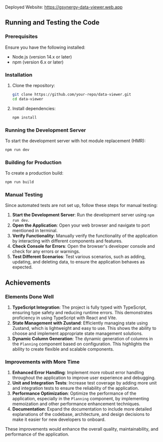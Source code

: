 Deployed Website: https://gsynergy-data-viewer.web.app

## Running and Testing the Code

### Prerequisites

Ensure you have the following installed:

- Node.js (version 14.x or later)
- npm (version 6.x or later)

### Installation

1. Clone the repository:

   ```bash
   git clone https://github.com/your-repo/data-viewer.git
   cd data-viewer
   ```

2. Install dependencies:
   ```bash
   npm install
   ```

### Running the Development Server

To start the development server with hot module replacement (HMR):

```bash
npm run dev
```

### Building for Production

To create a production build:

```bash
npm run build
```

### Manual Testing

Since automated tests are not set up, follow these steps for manual testing:

1. **Start the Development Server**: Run the development server using `npm run dev`.
2. **Open the Application**: Open your web browser and navigate to port mentioned in terminal.
3. **Verify Functionality**: Manually verify the functionality of the application by interacting with different components and features.
4. **Check Console for Errors**: Open the browser's developer console and check for any errors or warnings.
5. **Test Different Scenarios**: Test various scenarios, such as adding, updating, and deleting data, to ensure the application behaves as expected.

## Achievements

### Elements Done Well

1. **TypeScript Integration**: The project is fully typed with TypeScript, ensuring type safety and reducing runtime errors. This demonstrates proficiency in using TypeScript with React and Vite.
2. **State Management with Zustand**: Efficiently managing state using Zustand, which is lightweight and easy to use. This shows the ability to choose and implement appropriate state management solutions.
3. **Dynamic Column Generation**: The dynamic generation of columns in the `Planning` component based on configuration. This highlights the ability to create flexible and scalable components.

### Improvements with More Time

1. **Enhanced Error Handling**: Implement more robust error handling throughout the application to improve user experience and debugging.
2. **Unit and Integration Tests**: Increase test coverage by adding more unit and integration tests to ensure the reliability of the application.
3. **Performance Optimization**: Optimize the performance of the application, especially in the `Planning` component, by implementing memoization and other performance enhancement techniques.
4. **Documentation**: Expand the documentation to include more detailed explanations of the codebase, architecture, and design decisions to make it easier for new developers to onboard.

These improvements would enhance the overall quality, maintainability, and performance of the application.

